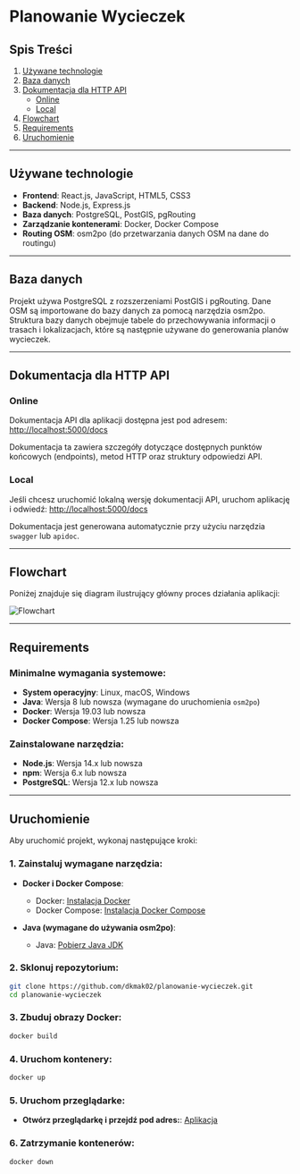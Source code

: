 # Planowanie Wycieczek

## Spis Treści

1. [Używane technologie](#używane-technologie)
2. [Baza danych](#baza-danych)
3. [Dokumentacja dla HTTP API](#dokumentacja-dla-http-api)
   - [Online](#online)
   - [Local](#local)
4. [Flowchart](#flowchart)
5. [Requirements](#requirements)
6. [Uruchomienie](#uruchomienie)

---

## Używane technologie

- **Frontend**: React.js, JavaScript, HTML5, CSS3
- **Backend**: Node.js, Express.js
- **Baza danych**: PostgreSQL, PostGIS, pgRouting
- **Zarządzanie kontenerami**: Docker, Docker Compose
- **Routing OSM**: osm2po (do przetwarzania danych OSM na dane do routingu)

---

## Baza danych

Projekt używa PostgreSQL z rozszerzeniami PostGIS i pgRouting. Dane OSM są importowane do bazy danych za pomocą narzędzia osm2po. Struktura bazy danych obejmuje tabele do przechowywania informacji o trasach i lokalizacjach, które są następnie używane do generowania planów wycieczek.

---

## Dokumentacja dla HTTP API

### Online

Dokumentacja API dla aplikacji dostępna jest pod adresem:
[http://localhost:5000/docs](http://localhost:5000/docs)

Dokumentacja ta zawiera szczegóły dotyczące dostępnych punktów końcowych (endpoints), metod HTTP oraz struktury odpowiedzi API.

### Local

Jeśli chcesz uruchomić lokalną wersję dokumentacji API, uruchom aplikację i odwiedź:
[http://localhost:5000/docs](http://localhost:5000/docs)

Dokumentacja jest generowana automatycznie przy użyciu narzędzia `swagger` lub `apidoc`.

---

## Flowchart

Poniżej znajduje się diagram ilustrujący główny proces działania aplikacji:

![Flowchart](path_to_flowchart_image.png)

---

## Requirements

### Minimalne wymagania systemowe:

- **System operacyjny**: Linux, macOS, Windows
- **Java**: Wersja 8 lub nowsza (wymagane do uruchomienia `osm2po`)
- **Docker**: Wersja 19.03 lub nowsza
- **Docker Compose**: Wersja 1.25 lub nowsza

### Zainstalowane narzędzia:

- **Node.js**: Wersja 14.x lub nowsza
- **npm**: Wersja 6.x lub nowsza
- **PostgreSQL**: Wersja 12.x lub nowsza

---

## Uruchomienie

Aby uruchomić projekt, wykonaj następujące kroki:

### 1. Zainstaluj wymagane narzędzia:

- **Docker i Docker Compose**: 
  - Docker: [Instalacja Docker](https://www.docker.com/get-started)
  - Docker Compose: [Instalacja Docker Compose](https://docs.docker.com/compose/install/)
  
- **Java (wymagane do używania osm2po)**:
  - Java: [Pobierz Java JDK](https://adoptopenjdk.net/)
  
### 2. Sklonuj repozytorium:
   ```bash
   git clone https://github.com/dkmak02/planowanie-wycieczek.git
   cd planowanie-wycieczek
   ```
### 3. Zbuduj obrazy Docker:
   ```bash
   docker build
   ```
### 4. Uruchom kontenery:
   ```bash
   docker up
   ```
### 5. Uruchom przeglądarke:
- **Otwórz przeglądarkę i przejdź pod adres:**: 
  [Aplikacja]( http://localhost:3000)
### 6. Zatrzymanie kontenerów:
   ```bash
   docker down
   ```


